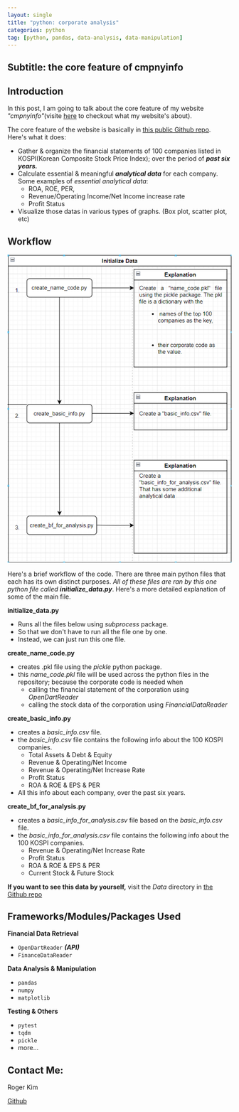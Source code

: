 ```yaml
---
layout: single
title: "python: corporate analysis"
categories: python
tag: [python, pandas, data-analysis, data-manipulation]
---
```

## Subtitle: the core feature of cmpnyinfo

## Introduction

In this post, I am going to talk about the core feature of my website _"cmpnyinfo"_(visite [here](https://kmsrogerkim.github.io/cmpnyinfo/cmpnyinfo-the-planning/) to checkout what my website's about).

The core feature of the website is basically in [this public Github repo](https://github.com/kmsrogerkim/PYTHON-Corporate-Data-Analysis). Here's what it does:
- Gather & organize the financial statements of 100 companies listed in KOSPI(Korean Composite Stock Price Index); over the period of ***past six years.***
- Calculate essential & meaningful ***analytical data*** for each company. Some examples of _essential analytical data_:
    - ROA, ROE, PER, 
    - Revenue/Operating Income/Net Income increase rate
    - Profit Status
- Visualize those datas in various types of graphs. (Box plot, scatter plot, etc)

## Workflow

![](/assets/img/python-corporate-analysis-workflow.png)

Here's a brief workflow of the code. There are three main python files that each has its own distinct purposes. _All of these files are ran by this one python file called **initialize_data.py**_. Here's a more detailed explanation of some of the main file.

**initialize_data.py**
- Runs all the files below using _subprocess_ package.
- So that we don't have to run all the file one by one.
- Instead, we can just run this one file.

**create_name_code.py**
- creates .pkl file using the _pickle_ python package.
- this _name_code.pkl_ file will be used across the python files in the repository; because the corporate code is needed when
    - calling the financial statement of the corporation using _OpenDartReader_
    - calling the stock data of the corporation using _FinancialDataReader_

**create_basic_info.py**
- creates a _basic_info.csv_ file.
- the _basic_info.csv_ file contains the following info about the 100 KOSPI companies.
    - Total Assets & Debt & Equity
    - Revenue & Operating/Net Income
    - Revenue & Operating/Net Increase Rate
    - Profit Status
    - ROA & ROE & EPS & PER
- All this info about each company, over the past six years.

**create_bf_for_analysis.py**
- creates a _basic_info_for_analysis.csv_ file based on the _basic_info.csv_ file.
- the _basic_info_for_analysis.csv_ file contains the following info about the 100 KOSPI companies.
    - Revenue & Operating/Net Increase Rate
    - Profit Status
    - ROA & ROE & EPS & PER
    - Current Stock & Future Stock


**If you want to see this data by yourself,** visit the _Data_ directory in [the Github repo](https://github.com/kmsrogerkim/PYTHON-Corporate-Data-Analysis/tree/master)

## Frameworks/Modules/Packages Used

**Financial Data Retrieval**
- `OpenDartReader` ***(API)***
- `FinanceDataReader`

**Data Analysis & Manipulation**
- `pandas`
- `numpy`
- `matplotlib`

**Testing & Others**
- `pytest`
- `tqdm`
- `pickle`
- more...

## Contact Me:

Roger Kim

[Github](https://github.com/kmsrogerkim)

